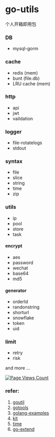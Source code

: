 # go-utils

个人开箱即用包

### DB

* mysql-gorm

### cache
 
* redis (mem)
* bunt (file.db)
* LRU cache (mem)

### http

* api
* jwt
* vaildation

### logger

* file-rotatelogs
* stdout

### syntax

* file
* slice
* string
* time
* zip

### utils

* ip
* pool
* store
* task

#### encrypt

* aes
* password
* wechat
* base64
* md5

#### generator

* orderId
* randonstring
* shorturl
* snowflake
* token
* uid

### limit

* retry
* risk

and more ...


[![Page Views Count](https://badges.toozhao.com/badges/01EH4J7MXDPXTXC3MCMMZ407PV/green.svg)](https://badges.toozhao.com/badges/01EH4J7MXDPXTXC3MCMMZ407PV/green.svg "Get your own page views count badge on badges.toozhao.com")


### refer:
1. [goutil](https://github.com/gookit/goutil)
2. [gotools](https://github.com/asktop/gotools)
3. [golang-examples](https://github.com/SimonWaldherr/golang-examples)
4. [kit](https://github.com/ardanlabs/kit)
5. [time](https://github.com/jinzhu/now)
6. [go-extend](https://github.com/cute-angelia/go-extend)
